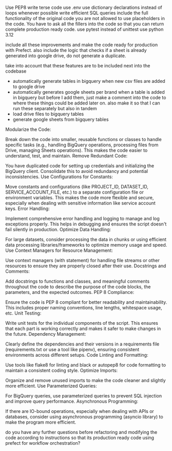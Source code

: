 Use PEP8
write terse code
use .env
use dictionary declarations instead of loops whenever possible
write efficient SQL queries
include the full functionality of the original code
you are not allowed to use placeholders in the code. You have to ask all the fillers into the code so that you can return complete production ready code.
use pytest instead of unittest
use python 3.12

include all these improvements and make the code ready for production with Prefect.
also include the logic that checks if a sheet is already generated into google drive, do not generate a duplicate. 

take into account that these features are to be included next into the codebase
- automatically generate tables in bigquery when new csv files are added to google drive
- automatically generates google sheets per brand when a table is added in bigquery
but before I add them, just make a comment into the code to where these things could be added later on.
also make it so that I can run these separately but also in tandem
- load drive files to bigquery tables
- generate google sheets from bigquery tables

Modularize the Code:

Break down the code into smaller, reusable functions or classes to handle specific tasks (e.g., handling BigQuery operations, processing files from Drive, managing Sheets operations). This makes the code easier to understand, test, and maintain.
Remove Redundant Code:

You have duplicated code for setting up credentials and initializing the BigQuery client. Consolidate this to avoid redundancy and potential inconsistencies.
Use Configurations for Constants:

Move constants and configurations (like PROJECT_ID, DATASET_ID, SERVICE_ACCOUNT_FILE, etc.) to a separate configuration file or environment variables. This makes the code more flexible and secure, especially when dealing with sensitive information like service account keys.
Error Handling:

Implement comprehensive error handling and logging to manage and log exceptions properly. This helps in debugging and ensures the script doesn't fail silently in production.
Optimize Data Handling:

For large datasets, consider processing the data in chunks or using efficient data processing libraries/frameworks to optimize memory usage and speed.
Use Context Managers for Resource Management:

Use context managers (with statement) for handling file streams or other resources to ensure they are properly closed after their use.
Docstrings and Comments:

Add docstrings to functions and classes, and meaningful comments throughout the code to describe the purpose of the code blocks, the parameters, and the expected outcomes.
PEP 8 Compliance:

Ensure the code is PEP 8 compliant for better readability and maintainability. This includes proper naming conventions, line lengths, whitespace usage, etc.
Unit Testing:

Write unit tests for the individual components of the script. This ensures that each part is working correctly and makes it safer to make changes in the future.
Dependency Management:

Clearly define the dependencies and their versions in a requirements file (requirements.txt or use a tool like pipenv), ensuring consistent environments across different setups.
Code Linting and Formatting:

Use tools like flake8 for linting and black or autopep8 for code formatting to maintain a consistent coding style.
Optimize Imports:

Organize and remove unused imports to make the code cleaner and slightly more efficient.
Use Parameterized Queries:

For BigQuery queries, use parameterized queries to prevent SQL injection and improve query performance.
Asynchronous Programming:

If there are IO-bound operations, especially when dealing with APIs or databases, consider using asynchronous programming (asyncio library) to make the program more efficient.



do you have any further questions before refactoring and modifying the code according to instructions so that its production ready code using prefect for workflow orchestration?